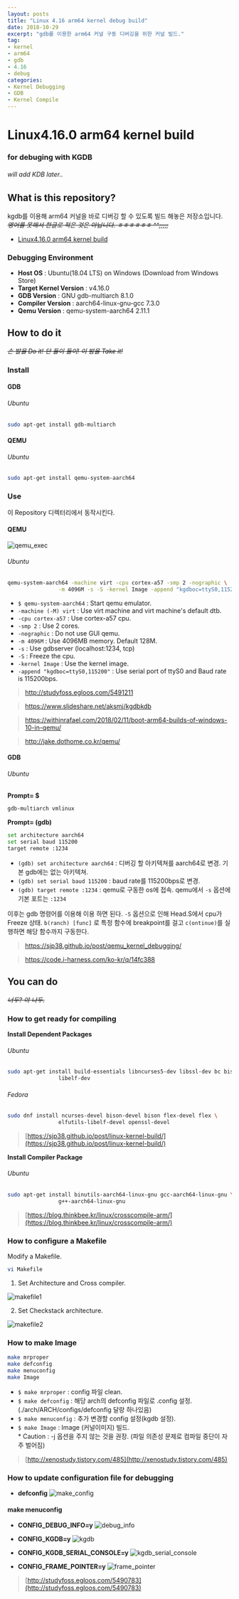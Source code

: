 ```yaml
---
layout: posts
title: "Linux 4.16 arm64 kernel debug build"
date: 2018-10-29
excerpt: "gdb를 이용한 arm64 커널 구동 디버깅을 위한 커널 빌드."
tag:
- kernel
- arm64
- gdb
- 4.16
- debug
categories:
- Kernel Debugging
- GDB
- Kernel Compile
---
```


# Linux4.16.0 arm64 kernel build
### for debuging with KGDB
###### will add KDB later..

## What is this repository?
kgdb를 이용해 arm64 커널을 바로 디버깅 할 수 있도록 빌드 해놓은
저장소입니다. <br />
_~~영어를 못해서 한글로 적은 것은 아닙니다. ㅎㅎㅎㅎㅎㅎ ^^;;;;;~~_

* [Linux4.16.0 arm64 kernel build](https://github.com/TOT0RoKR/Linux4.16_arm64_debug_build)

### Debugging Environment
* **Host OS** : Ubuntu(18.04 LTS) on Windows (Download from Windows Store)
* **Target Kernel Version** : v4.16.0
* **GDB Version** : GNU gdb-multiarch 8.1.0
* **Compiler Version** : aarch64-linux-gnu-gcc 7.3.0
* **Qemu Version** : qemu-system-aarch64 2.11.1


## How to do it
~~_손 발을 Do it! 단 둘이 둘이! 이 밤을 Take it!_~~

### Install

#### GDB

###### Ubuntu
```sh
sudo apt-get install gdb-multiarch
```

#### QEMU

###### Ubuntu
```sh
sudo apt-get install qemu-system-aarch64
```


### Use

이 Repository 디렉터리에서 동작시킨다.

#### QEMU

![qemu_exec](https://user-images.githubusercontent.com/24751868/47661004-8d50be80-dbdb-11e8-8059-ef80ced11c89.PNG)

###### Ubuntu
```sh
qemu-system-aarch64 -machine virt -cpu cortex-a57 -smp 2 -nographic \
                -m 4096M -s -S -kernel Image -append "kgdboc=ttyS0,115200"
```

* `$ qemu-system-aarch64` : Start qemu emulator.
* `-machine (-M) virt` : Use virt machine and virt machine's default dtb.
* `-cpu cortex-a57` : Use cortex-a57 cpu.
* `-smp 2` : Use 2 cores.
* `-nographic` : Do not use GUI qemu.
* `-m 4096M` : Use 4096MB memory. Default 128M.
* `-s` : Use gdbserver (localhost:1234, tcp)
* `-S` : Freeze the cpu.
* `-kernel Image` : Use the kernel image.
* `-append "kgdboc=ttyS0,115200"` : Use serial port of ttyS0 and Baud rate is 115200bps. 

> <http://studyfoss.egloos.com/5491211>

> <https://www.slideshare.net/aksmj/kgdbkdb>

> <https://withinrafael.com/2018/02/11/boot-arm64-builds-of-windows-10-in-qemu/>

> <http://jake.dothome.co.kr/qemu/>

#### GDB

###### Ubuntu

**Prompt= $**
```sh
gdb-multiarch vmlinux
```

**Prompt= (gdb)**
```sh
set architecture aarch64
set serial baud 115200
target remote :1234
```
* `(gdb) set architecture aarch64` : 디버깅 할 아키텍쳐를 aarch64로 변경. 기본 gdb에는 없는 아키텍쳐.
* `(gdb) set serial baud 115200` : baud rate를 115200bps로 변경.
* `(gdb) target remote :1234` : qemu로 구동한 os에 접속. qemu에서 `-s` 옵션에 기본 포트는 `:1234`

이후는 gdb 명령어를 이용해 이용 하면 된다. `-S` 옵션으로 인해 Head.S에서 cpu가 Freeze 상태.
`b(ranch) [func]` 로 특정 함수에 breakpoint를 걸고 `c(ontinue)`를 실행하면 해당 함수까지 구동한다.

> <https://sjp38.github.io/post/qemu_kernel_debugging/>

> <https://code.i-harness.com/ko-kr/q/14fc388>

## You can do
~~_너두? 야 나두._~~

### How to get ready for compiling


**Install Dependent Packages**

###### Ubuntu
```sh
sudo apt-get install build-essentials libncurses5-dev libssl-dev bc bison flex \
                libelf-dev
```

###### Fedora
```sh
sudo dnf install ncurses-devel bison-devel bison flex-devel flex \
                elfutils-libelf-devel openssl-devel
```
> [https://sjp38.github.io/post/linux-kernel-build/](https://sjp38.github.io/post/linux-kernel-build/)

**Install Compiler Package**

###### Ubuntu
```sh
sudo apt-get install binutils-aarch64-linux-gnu gcc-aarch64-linux-gnu \
                g++-aarch64-linux-gnu
```

> [https://blog.thinkbee.kr/linux/crosscompile-arm/](https://blog.thinkbee.kr/linux/crosscompile-arm/)

### How to configure a Makefile

Modify a Makefile.

```sh
vi Makefile
```

1. Set Architecture and Cross compiler.

![makefile1](https://user-images.githubusercontent.com/24751868/47661002-8cb82800-dbdb-11e8-92a3-8fdf87440d85.PNG)

2. Set Checkstack architecture.

![makefile2](https://user-images.githubusercontent.com/24751868/47661003-8d50be80-dbdb-11e8-9708-790e53bba28b.PNG)



### How to make Image

```sh
make mrproper
make defconfig
make menuconfig
make Image
```

* `$ make mrproper` : config 파일 clean.
* `$ make defconfig` : 해당 arch의 defconfig 파일로 .config 설정. (./arch/ARCH/configs/defconfig 달랑 하나있음)
* `$ make menuconfig` : 추가 변경할 config 설정(kgdb 설정).
* `$ make Image` :  Image (커널이미지) 빌드.  
        * Caution : -j 옵션을 주지 않는 것을 권장. (파일 의존성 문제로 컴파일 중단이 자주 벌어짐)

> [http://xenostudy.tistory.com/485](http://xenostudy.tistory.com/485)

### How to update configuration file for debugging

* **defconfig**
![make_config](https://user-images.githubusercontent.com/24751868/47661000-8cb82800-dbdb-11e8-8e1b-241b2c293d54.PNG)

#### make menuconfig

* **CONFIG\_DEBUG\_INFO=y**
![debug_info](https://user-images.githubusercontent.com/24751868/47660994-8b86fb00-dbdb-11e8-9be1-dc20609faf3e.PNG)

* **CONFIG\_KGDB=y**
![kgdb](https://user-images.githubusercontent.com/24751868/47660998-8c1f9180-dbdb-11e8-8bc5-b061636342fe.PNG)

* **CONFIG\_KGDB\_SERIAL\_CONSOLE=y**
![kgdb_serial_console](https://user-images.githubusercontent.com/24751868/47660999-8cb82800-dbdb-11e8-81f8-66dbb99bc577.PNG)

* **CONFIG\_FRAME\_POINTER=y**
![frame_pointer](https://user-images.githubusercontent.com/24751868/47660996-8c1f9180-dbdb-11e8-8170-83169ca31590.PNG)

> [http://studyfoss.egloos.com/5490783](http://studyfoss.egloos.com/5490783)




